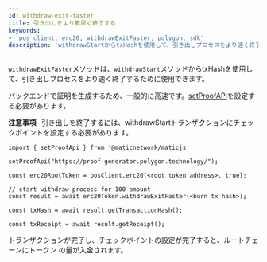 ```yaml
---
id: withdraw-exit-faster
title: 引き出しをより素早く終了する
keywords:
- 'pos client, erc20, withdrawExitFaster, polygon, sdk'
description: 'withdrawStartからtxHashを使用して、引き出しプロセスをより速く終了します。'
---
```


`withdrawExitFaster`メソッドは、`withdrawStart`メソッドからtxHashを使用して、引き出しプロセスをより速く終了するために使用できます。

バックエンドで証明を生成するため、一般的に高速です。[setProofAPI](/docs/develop/ethereum-polygon/matic-js/set-proof-api)を設定する必要があります。

**注意事項**- 引き出しを終了するには、withdrawStartトランザクションにチェックポイントを設定する必要があります。

```
import { setProofApi } from '@maticnetwork/maticjs'

setProofApi("https://proof-generator.polygon.technology/");

const erc20RootToken = posClient.erc20(<root token address>, true);

// start withdraw process for 100 amount
const result = await erc20Token.withdrawExitFaster(<burn tx hash>);

const txHash = await result.getTransactionHash();

const txReceipt = await result.getReceipt();

```

トランザクションが完了し、チェックポイントの設定が完了すると、ルートチェーンにトークン の量が入金されます。
